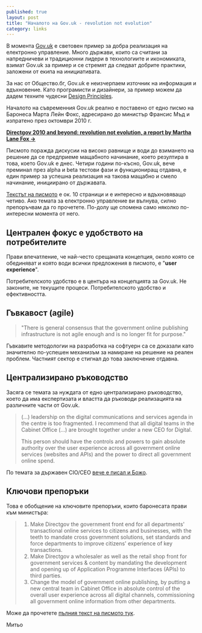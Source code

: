 ```yaml
---
published: true
layout: post
title: "Началото на Gov.uk - revolution not evolution"
category: links
---
```


В момента [Gov.uk](https://www.gov.uk/) е световен пример за добра реализация
на електронно управление. Много държави, които са считани за напредничеви и
традиционни лидери в технологиите и икономиката, взимат Gov.uk за пример и
се стремят да следват добрите практики, заложени от екипа на инициативата.

За нас от Общество.бг, Gov.uk е неизчерпаем източник на информация и
вдъхновение. Като програмисти и дизайнери, за пример можем да дадем техните
чудесни [Design Principles](https://www.gov.uk/design-principles).

Началото на съвременния Gov.uk реално е поставено от едно писмо на Баронеса
Марта Лейн Фокс, адресирано до министър Франсис Мъд и изпратено през октомври
2010 г.

[**Directgov 2010 and beyond: revolution not evolution, a report by Martha Lane Fox →**](https://www.gov.uk/government/publications/directgov-2010-and-beyond-revolution-not-evolution-a-report-by-martha-lane-fox)

Писмото поражда дискусии на високо равнище и води до взимането на решение да се
предприеме мащабното начинание, което резултира в това, което Gov.uk е днес.
Четири години по-късно, Gov.uk, вече преминал през alpha и beta тестови фази и
функциониращ отдавна, е един пример за успешна реализация на такова мащабно и
смело начинание, инициирано от държавата.

[Текстът на писмото](https://www.gov.uk/government/uploads/system/uploads/attachment_data/file/60993/Martha_20Lane_20Fox_s_20letter_20to_20Francis_20Maude_2014th_20Oct_202010.pdf)
е ок. 10 страници и е интересно и вдъхновяващо четиво. Ако темата за електронно
управление ви вълнува, силно препоръчвам да го прочетете. По-долу ще спомена
само няколко по-интересни момента от него.

## Централен фокус е удобството на потребителите

Прави впечатление, че най-често срещаната концепция, около която се обединяват
и която води всички предложения в писмото, е "**user experience**".

Потребителското удобство е в центъра на концепцията за Gov.uk. Не законите,
не текущите процеси. Потребителското удобство и ефективността.

## Гъвкавост (agile)

> "There is general consensus that the government online publishing
infrastructure is not agile enough and is no longer fit for purpose."

Гъвкавите методологии на разработка на софтуерн са се доказали като значително
по-успешен механизъм за намиране на решение на реален проблем. Частният сектор
е стигнал до това заключение отдавна.

## Централизирано ръководство

Засяга се темата за нуждата от едно централизирано ръководство, което да
има експертизата и властта да ръководи реализацията на различните части от
Gov.uk.

> (...) leadership on the digital communications and services agenda in the
centre is too fragmented. I recommend that all digital teams in the Cabinet
Office (...) are brought together under a new CEO for Digital.
>
> This person should have the controls and powers to gain absolute authority
over the user experience across all government online services (websites and
APls) and the power to direct all government online spend.

По темата за държавен CIO/CEO [вече е писал и Божо](http://blog.bozho.net/?p=1763).

## Ключови препоръки

Това е обобщение на ключовите препоръки, които баронесата прави към министъра:

> 1. Make Directgov the government front end for all departments' transactional
>    online services to citizens and businesses, with the teeth to mandate
>    cross government solutions, set standards and force departments to improve
>    citizens' experience of key transactions.
> 2. Make Directgov a wholesaler as well as the retail shop front for
>    government services & content by mandating the development and opening up
>    of Application Programme Interfaces (APls) to third parties.
> 3. Change the model of government online publishing, by putting a new central
>    team in Cabinet Office in absolute control of the overall user experience
>    across all digital channels, commissioning all government online
>    information from other departments.

Може да прочетете [пълния текст на писмото тук](https://www.gov.uk/government/uploads/system/uploads/attachment_data/file/60993/Martha_20Lane_20Fox_s_20letter_20to_20Francis_20Maude_2014th_20Oct_202010.pdf).


Митьо
